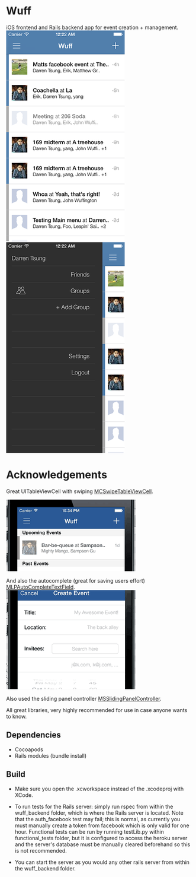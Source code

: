 Wuff
=======================
iOS frontend and Rails backend app for event creation + management.
![Screenshot-1](images/screenshot-1.png?raw=true)
![Screenshot-1](images/screenshot-2.png?raw=true)

# Acknowledgements
Great UITableViewCell with swiping [MCSwipeTableViewCell](https://github.com/alikaragoz/MCSwipeTableViewCell).

![Gif-1](images/gif-1.gif?raw=true)

And also the autocomplete (great for saving users effort) [MLPAutoCompleteTextField](https://github.com/EddyBorja/MLPAutoCompleteTextField).
![Gif-2](images/gif-2.gif?raw=true)

Also used the sliding panel controller [MSSlidingPanelController](https://github.com/SebastienMichoy/MSSlidingPanelController).

All great libraries, very highly recommended for use in case anyone wants to know.

## Dependencies

 * Cocoapods
 * Rails modules (bundle install)

## Build

 * Make sure you open the .xcworkspace instead of the .xcodeproj with XCode.
 * To run tests for the Rails server: simply run rspec from within the wuff\_backend folder, 
which is where the Rails server is located. Note that the auth\_facebook test may fail;
this is normal, as currently you must manually create a token from facebook which is
only valid for one hour. Functional tests can be run by running testLib.py within functional\_tests folder,
but it is configured to access the heroku server and the server's database must be manually cleared 
beforehand so this is not recommended. 

 * You can start the server as you would any other rails server from within the wuff\_backend folder.

